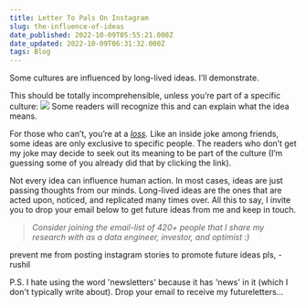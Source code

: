 ```yaml
---
title: Letter To Pals On Instagram
slug: the-influence-of-ideas
date_published: 2022-10-09T05:55:21.000Z
date_updated: 2022-10-09T06:31:32.000Z
tags: Blog
---
```


Some cultures are influenced by long-lived ideas. I’ll demonstrate.

This should be totally incomprehensible, unless you’re part of a specific culture:
![](__GHOST_URL__/content/images/2022/10/image-7.png)
Some readers will recognize this and can explain what the idea means. 

For those who can’t, you’re at a *[loss](https://knowyourmeme.com/memes/loss).* Like an inside joke among friends, some ideas are only exclusive to specific people. The readers who don’t get my joke may decide to seek out its meaning to be part of the culture (I’m guessing some of you already did that by clicking the link).

Not every idea can influence human action. In most cases, ideas are just passing thoughts from our minds. Long-lived ideas are the ones that are acted upon, noticed, and replicated many times over. All this to say, I invite you to drop your email below to get future ideas from me and keep in touch.

> *Consider joining the email-list of 420+ people that I share my research with as a data engineer, investor, and optimist :)*

prevent me from posting instagram stories to promote future ideas pls,
-rushil

P.S. I hate using the word 'newsletters' because it has 'news' in it (which I don't typically write about). Drop your email to receive my futureletters...
